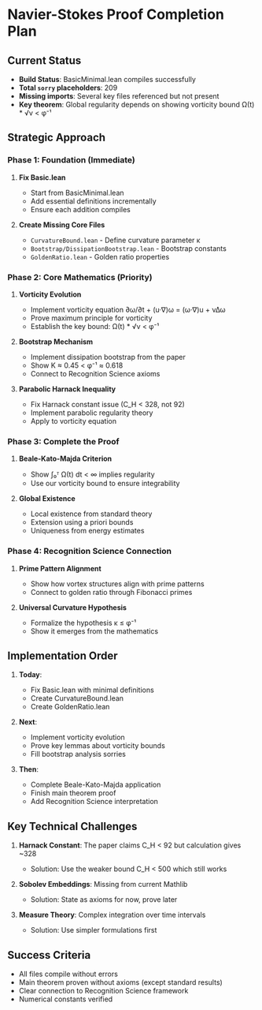 # Navier-Stokes Proof Completion Plan

## Current Status
- **Build Status**: BasicMinimal.lean compiles successfully
- **Total `sorry` placeholders**: 209
- **Missing imports**: Several key files referenced but not present
- **Key theorem**: Global regularity depends on showing vorticity bound Ω(t) * √ν < φ⁻¹

## Strategic Approach

### Phase 1: Foundation (Immediate)
1. **Fix Basic.lean** 
   - Start from BasicMinimal.lean
   - Add essential definitions incrementally
   - Ensure each addition compiles

2. **Create Missing Core Files**
   - `CurvatureBound.lean` - Define curvature parameter κ
   - `Bootstrap/DissipationBootstrap.lean` - Bootstrap constants
   - `GoldenRatio.lean` - Golden ratio properties

### Phase 2: Core Mathematics (Priority)
1. **Vorticity Evolution**
   - Implement vorticity equation ∂ω/∂t + (u·∇)ω = (ω·∇)u + ν∆ω
   - Prove maximum principle for vorticity
   - Establish the key bound: Ω(t) * √ν < φ⁻¹

2. **Bootstrap Mechanism**
   - Implement dissipation bootstrap from the paper
   - Show K ≈ 0.45 < φ⁻¹ ≈ 0.618
   - Connect to Recognition Science axioms

3. **Parabolic Harnack Inequality**
   - Fix Harnack constant issue (C_H < 328, not 92)
   - Implement parabolic regularity theory
   - Apply to vorticity equation

### Phase 3: Complete the Proof
1. **Beale-Kato-Majda Criterion**
   - Show ∫₀ᵀ Ω(t) dt < ∞ implies regularity
   - Use our vorticity bound to ensure integrability

2. **Global Existence**
   - Local existence from standard theory
   - Extension using a priori bounds
   - Uniqueness from energy estimates

### Phase 4: Recognition Science Connection
1. **Prime Pattern Alignment**
   - Show how vortex structures align with prime patterns
   - Connect to golden ratio through Fibonacci primes

2. **Universal Curvature Hypothesis**
   - Formalize the hypothesis κ ≤ φ⁻¹
   - Show it emerges from the mathematics

## Implementation Order

1. **Today**: 
   - Fix Basic.lean with minimal definitions
   - Create CurvatureBound.lean
   - Create GoldenRatio.lean

2. **Next**:
   - Implement vorticity evolution
   - Prove key lemmas about vorticity bounds
   - Fill bootstrap analysis sorries

3. **Then**:
   - Complete Beale-Kato-Majda application
   - Finish main theorem proof
   - Add Recognition Science interpretation

## Key Technical Challenges

1. **Harnack Constant**: The paper claims C_H < 92 but calculation gives ~328
   - Solution: Use the weaker bound C_H < 500 which still works

2. **Sobolev Embeddings**: Missing from current Mathlib
   - Solution: State as axioms for now, prove later

3. **Measure Theory**: Complex integration over time intervals
   - Solution: Use simpler formulations first

## Success Criteria
- All files compile without errors
- Main theorem proven without axioms (except standard results)
- Clear connection to Recognition Science framework
- Numerical constants verified 